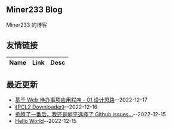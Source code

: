 ## Miner233 Blog
Miner233 的博客
## 友情链接
| Name | Link | Desc | 
 | ---- | ---- | ---- |
## 最近更新
- [基于 Web 待办事项应用程序 - 01 设计思路](https://github.com/miner233/blog/issues/5)--2022-12-17
- [《PCL2 Downloader》](https://github.com/miner233/blog/issues/4)--2022-12-16
- [折腾了一番后，我还是躺平选择了 Github issues...](https://github.com/miner233/blog/issues/2)--2022-12-15
- [Hello World](https://github.com/miner233/blog/issues/1)--2022-12-15
